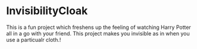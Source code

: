 # InvisibilityCloak
This is a fun project which freshens up the feeling of watching Harry Potter all in a go with your friend. This project makes you invisible as in when you use a particualr cloth.!
